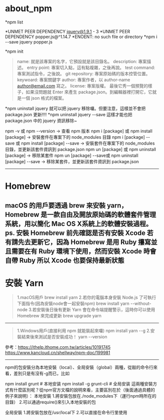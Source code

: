 # about_npm

*npm list

*UNMET PEER DEPENDENCY jquery@1.9.1 - 3
*UNMET PEER DEPENDENCY popper.js@^1.14.7
*ENOENT: no such file or directory
*npm i --save jquery popper.js

*npm init

>name: 就是該專案的名字，它預設就是該目錄名。
>description: 專案描述。
>entry point: 專案切入點，這有點複雜，之後再說。
>test command: 專案測試指令，之後說。
>git repository: 專案原始碼的版本控管位置。
>keywoard: 專案關鍵字
>author: 專案作者，以 author-name <author@email.com> 寫之。
>license: 專案版權。
>最後它秀一個預覽的樣子，如果沒問題就 Enter 來產生 package.json。到編輯器裡打開它，它就是一個 json 格式的檔案。

*npm uninstall jquery 就可以把 jquery 移除囉。但要注意，這樣並不會把 package.json 更新!!!!
*npm uninstall jquery --save 這樣才能也把 package.json 中的 jquery 資訊移除~

npm -v 或 npm --version → 查看 npm 版本
npm i [package] 或 npm install [package] → 安裝套件在專案下的 node_modules 目錄
npm i [package] --save 或 npm install [package] --save → 安裝套件在專案下的 node_modules 目錄，並更新該套件資訊到 package.json
npm un [package] 或 npm uninstall [package] → 移除某套件
npm un [package] --save或 npm uninstall [package] --save → 移除某套件，並更新該套件資訊到 package.json

-----------------------------------------
# Homebrew
macOS 的用戶要透過 brew 來安裝 yarn，Homebrew 是一款自由及開放原始碼的軟體套件管理系統，用以簡化 Mac OS X系統上的軟體安裝過程。
ps. 安裝 Homebrew 前先確認是否有安裝 Xcode 若有請先去更新它，因為 Homebrew 是用 Ruby 攥寫並且需要在有 Ruby 環境下使用，然而安裝 Xcode 時會自帶 Ruby 所以 Xcode 也要保持最新狀態
-----------------------------------------
# 安裝 Yarn
>1.macOS用戶
>brew install yarn
>2.若你的電腦本身安裝 Node.js 了可執行下面指令(因為安裝node會一起安裝npm)
>brew install yarn --without-node
>3.若安裝後日後有更新 Yarn 會在命令端提醒警示，這時你可以使用 Homebrew 來完成更新
>brew upgrade yarn
-----------------------------------------
>1.Windows用戶(直接利用 npm 就能裝起來囉)
>npm install yarn --g
>2.安裝結束後來測試是否安裝成功！
>yarn --version

參考：https://ithelp.ithome.com.tw/articles/10191745
https://www.kancloud.cn/shellway/npm-doc/199981

---------------------------------------------
npm的包安裝分為本地安裝（local）、全局安裝（global）兩種，從敲的命令行來看，差別只是有沒有-g而已，比如

npm install grunt # 本地安装
npm install -g grunt-cli # 全局安装
這兩種安裝方式有什麼區別呢？從npm官方文檔的說明來看，主要區別在於（後面通過具體的例子來說明）：
本地安裝
1.將安裝包放在./node_modules下（運行npm時所在的目錄）
2.可以通過require()來引入本地安裝的包

全局安裝
1.將安裝包放在/usr/local下
2.可以直接在命令行里使用
